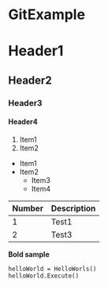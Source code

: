 # GitExample

# Header1
## Header2
### Header3
#### Header4


1. Item1
2. Item2

- Item1
- Item2
	- Item3
	* Item4


| Number   | Description   |
|----------|---------------|
| 1        | Test1         |
| 2        | Test3         |


**Bold sample**


```
helloWorld = HelloWorls()
helloWorld.Execute()
```


